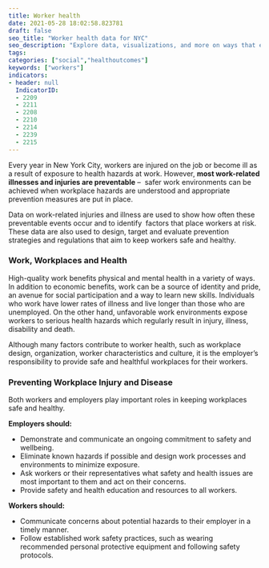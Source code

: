 ```yaml
---
title: Worker health
date: 2021-05-28 18:02:58.823781
draft: false
seo_title: "Worker health data for NYC"
seo_description: "Explore data, visualizations, and more on ways that environments shape health in New York City's neighborhoods.."
tags: 
categories: ["social","healthoutcomes"]
keywords: ["workers"]
indicators:
- header: null
  IndicatorID:
  - 2209
  - 2211
  - 2208
  - 2210
  - 2214
  - 2239
  - 2215
---
```


Every year in New York City, workers are injured on the job or become ill as a result of exposure to health hazards at work. However, **most work-related illnesses and injuries are preventable** –  safer work environments can be achieved when workplace hazards are understood and appropriate prevention measures are put in place.

Data on work-related injuries and illness are used to show how often these preventable events occur and to identify  factors that place workers at risk. These data are also used to design, target and evaluate prevention strategies and regulations that aim to keep workers safe and healthy.

### Work, Workplaces and Health

High-quality work benefits physical and mental health in a variety of ways. In addition to economic benefits, work can be a source of identity and pride, an avenue for social participation and a way to learn new skills. Individuals who work have lower rates of illness and live longer than those who are unemployed. On the other hand, unfavorable work environments expose workers to serious health hazards which regularly result in injury, illness, disability and death.

Although many factors contribute to worker health, such as workplace design, organization, worker characteristics and culture, it is the employer’s responsibility to provide safe and healthful workplaces for their workers.

### Preventing Workplace Injury and Disease

Both workers and employers play important roles in keeping workplaces safe and healthy.

**Employers should:**

* Demonstrate and communicate an ongoing commitment to safety and wellbeing.
* Eliminate known hazards if possible and design work processes and environments to minimize exposure.
* Ask workers or their representatives what safety and health issues are most important to them and act on their concerns.
* Provide safety and health education and resources to all workers.

**Workers should:**

* Communicate concerns about potential hazards to their employer in a timely manner.
* Follow established work safety practices, such as wearing recommended personal protective equipment and following safety protocols.
